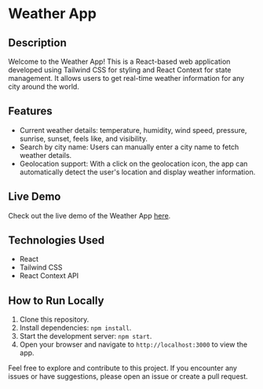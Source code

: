 # Weather App

## Description
Welcome to the Weather App! This is a React-based web application developed using Tailwind CSS for styling and React Context for state management. It allows users to get real-time weather information for any city around the world.

## Features
- Current weather details: temperature, humidity, wind speed, pressure, sunrise, sunset, feels like, and visibility.
- Search by city name: Users can manually enter a city name to fetch weather details.
- Geolocation support: With a click on the geolocation icon, the app can automatically detect the user's location and display weather information.

## Live Demo
Check out the live demo of the Weather App [here](https://weather-app-sepia-ten.vercel.app/).

## Technologies Used
- React
- Tailwind CSS
- React Context API

## How to Run Locally
1. Clone this repository.
2. Install dependencies: `npm install`.
3. Start the development server: `npm start`.
4. Open your browser and navigate to `http://localhost:3000` to view the app.

Feel free to explore and contribute to this project. If you encounter any issues or have suggestions, please open an issue or create a pull request.
